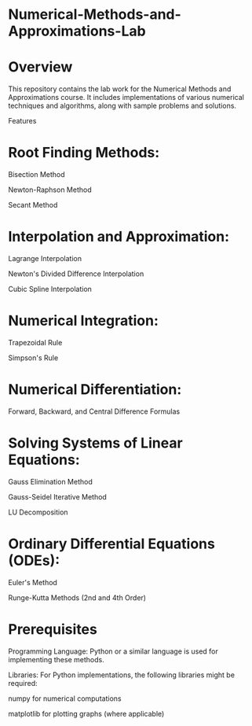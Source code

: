 # Numerical-Methods-and-Approximations-Lab

# Overview

This repository contains the lab work for the Numerical Methods and Approximations course. It includes implementations of various numerical techniques and algorithms, along with sample problems and solutions.

Features

# Root Finding Methods:

Bisection Method

Newton-Raphson Method

Secant Method

# Interpolation and Approximation:

Lagrange Interpolation

Newton's Divided Difference Interpolation

Cubic Spline Interpolation

# Numerical Integration:

Trapezoidal Rule

Simpson's Rule

# Numerical Differentiation:

Forward, Backward, and Central Difference Formulas

# Solving Systems of Linear Equations:

Gauss Elimination Method

Gauss-Seidel Iterative Method

LU Decomposition

# Ordinary Differential Equations (ODEs):

Euler's Method

Runge-Kutta Methods (2nd and 4th Order)

# Prerequisites

Programming Language: Python or a similar language is used for implementing these methods.

Libraries: For Python implementations, the following libraries might be required:

numpy for numerical computations

matplotlib for plotting graphs (where applicable)

